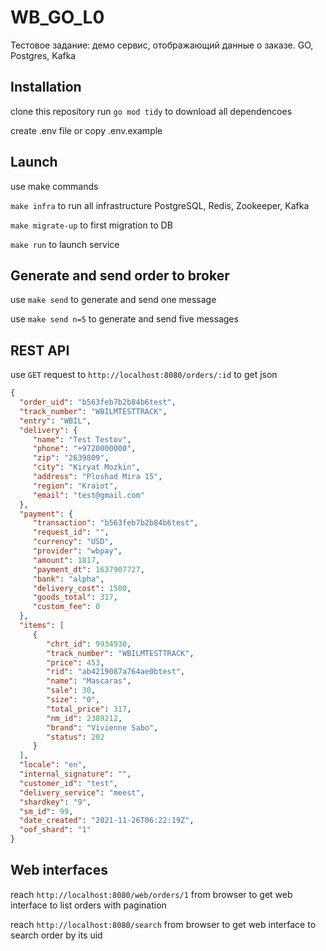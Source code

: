 # WB_GO_L0
Тестовое задание: демо сервис, отображающий данные о заказе. GO, Postgres, Kafka

## Installation
clone this repository
run `go mod tidy` to download all dependencoes

create .env file or copy .env.example

## Launch
use make commands

`make infra`
to run all infrastructure PostgreSQL, Redis, Zookeeper, Kafka

`make migrate-up`
to first migration to DB

`make run`
to launch service

## Generate and send order to broker

use
`make send`
to generate and send one message

use
`make send n=5`
to generate and send five messages

## REST API

use `GET` request to `http://localhost:8080/orders/:id`
to get json

```json
{
  "order_uid": "b563feb7b2b84b6test",
  "track_number": "WBILMTESTTRACK",
  "entry": "WBIL",
  "delivery": {
     "name": "Test Testov",
     "phone": "+9720000000",
     "zip": "2639809",
     "city": "Kiryat Mozkin",
     "address": "Ploshad Mira 15",
     "region": "Kraiot",
     "email": "test@gmail.com"
  },
  "payment": {
     "transaction": "b563feb7b2b84b6test",
     "request_id": "",
     "currency": "USD",
     "provider": "wbpay",
     "amount": 1817,
     "payment_dt": 1637907727,
     "bank": "alpha",
     "delivery_cost": 1500,
     "goods_total": 317,
     "custom_fee": 0
  },
  "items": [
     {
        "chrt_id": 9934930,
        "track_number": "WBILMTESTTRACK",
        "price": 453,
        "rid": "ab4219087a764ae0btest",
        "name": "Mascaras",
        "sale": 30,
        "size": "0",
        "total_price": 317,
        "nm_id": 2389212,
        "brand": "Vivienne Sabo",
        "status": 202
     }
  ],
  "locale": "en",
  "internal_signature": "",
  "customer_id": "test",
  "delivery_service": "meest",
  "shardkey": "9",
  "sm_id": 99,
  "date_created": "2021-11-26T06:22:19Z",
  "oof_shard": "1"
}
```

## Web interfaces

reach `http://localhost:8080/web/orders/1` from browser
to get web interface to list orders with pagination


reach `http://localhost:8080/search` from browser
to get web interface to search order by its uid

